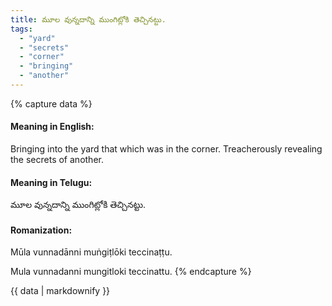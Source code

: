 ```yaml
---
title: మూల వున్నదాన్ని ముంగిట్లోకి తెచ్చినట్టు.
tags:
  - "yard"
  - "secrets"
  - "corner"
  - "bringing"
  - "another"
---
```


{% capture data %}
#### Meaning in English:
Bringing into the yard that which was in the corner.
Treacherously revealing the secrets of another.

#### Meaning in Telugu:
మూల వున్నదాన్ని ముంగిట్లోకి తెచ్చినట్టు.

#### Romanization:
Mūla vunnadānni muṅgiṭlōki teccinaṭṭu.

Mula vunnadanni mungitloki teccinattu.
{% endcapture %}

{{ data | markdownify }}

